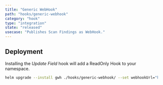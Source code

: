 ```yaml
---
title: "Generic WebHook"
path: "hooks/generic-webhook"
category: "hook"
type: "integration"
state: "released"
usecase: "Publishes Scan Findings as WebHook."
---
```


<!-- end -->

## Deployment

Installing the _Update Field_ hook will add a ReadOnly Hook to your namespace. 

```bash
helm upgrade --install gwh ./hooks/generic-webhook/ --set webhookUrl="http://example.com/my/webhook/target"
```
